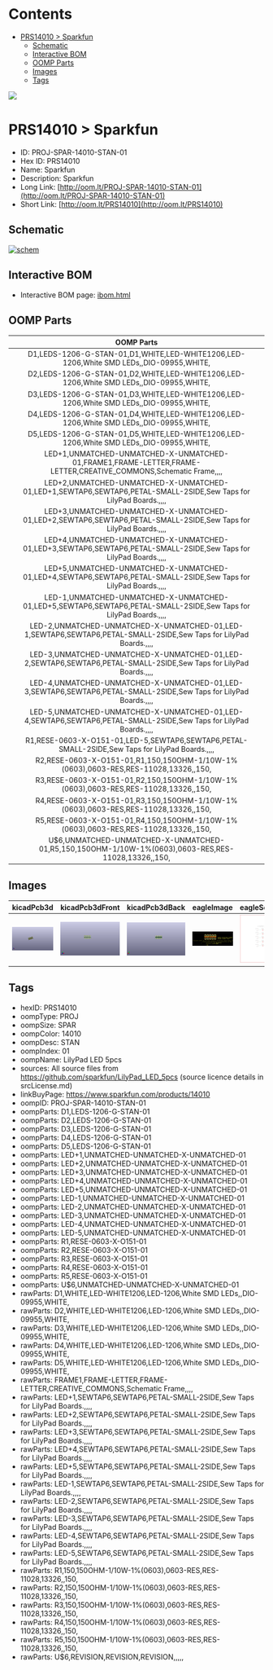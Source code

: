 



Contents
========

* [PRS14010 > Sparkfun](#prs14010--sparkfun)
	* [Schematic](#schematic)
	* [Interactive BOM](#interactive-bom)
	* [OOMP Parts](#oomp-parts)
	* [Images](#images)
	* [Tags](#tags)
  
![][im]
# PRS14010 > Sparkfun

- ID: PROJ-SPAR-14010-STAN-01
- Hex ID: PRS14010
- Name: Sparkfun
- Description: Sparkfun
- Long Link: [http://oom.lt/PROJ-SPAR-14010-STAN-01](http://oom.lt/PROJ-SPAR-14010-STAN-01)
- Short Link: [http://oom.lt/PRS14010](http://oom.lt/PRS14010)

## Schematic
  
[![schem](eagleSchemImage.png)](eagleSchemImage.png)
## Interactive BOM

- Interactive BOM page: [ibom.html](https://htmlpreview.github.io/?https://github.com/oomlout/oomlout_OOMP_projects/blob/main/PROJ-SPAR-14010-STAN-01/kicad/bom/ibom.html)

## OOMP Parts
  

|OOMP Parts|
| :---: |
|D1,LEDS-1206-G-STAN-01,D1,WHITE,LED-WHITE1206,LED-1206,White SMD LEDs,,DIO-09955,WHITE,|
|D2,LEDS-1206-G-STAN-01,D2,WHITE,LED-WHITE1206,LED-1206,White SMD LEDs,,DIO-09955,WHITE,|
|D3,LEDS-1206-G-STAN-01,D3,WHITE,LED-WHITE1206,LED-1206,White SMD LEDs,,DIO-09955,WHITE,|
|D4,LEDS-1206-G-STAN-01,D4,WHITE,LED-WHITE1206,LED-1206,White SMD LEDs,,DIO-09955,WHITE,|
|D5,LEDS-1206-G-STAN-01,D5,WHITE,LED-WHITE1206,LED-1206,White SMD LEDs,,DIO-09955,WHITE,|
|LED+1,UNMATCHED-UNMATCHED-X-UNMATCHED-01,FRAME1,FRAME-LETTER,FRAME-LETTER,CREATIVE_COMMONS,Schematic Frame,,,,|
|LED+2,UNMATCHED-UNMATCHED-X-UNMATCHED-01,LED+1,SEWTAP6,SEWTAP6,PETAL-SMALL-2SIDE,Sew Taps for LilyPad Boards.,,,,|
|LED+3,UNMATCHED-UNMATCHED-X-UNMATCHED-01,LED+2,SEWTAP6,SEWTAP6,PETAL-SMALL-2SIDE,Sew Taps for LilyPad Boards.,,,,|
|LED+4,UNMATCHED-UNMATCHED-X-UNMATCHED-01,LED+3,SEWTAP6,SEWTAP6,PETAL-SMALL-2SIDE,Sew Taps for LilyPad Boards.,,,,|
|LED+5,UNMATCHED-UNMATCHED-X-UNMATCHED-01,LED+4,SEWTAP6,SEWTAP6,PETAL-SMALL-2SIDE,Sew Taps for LilyPad Boards.,,,,|
|LED-1,UNMATCHED-UNMATCHED-X-UNMATCHED-01,LED+5,SEWTAP6,SEWTAP6,PETAL-SMALL-2SIDE,Sew Taps for LilyPad Boards.,,,,|
|LED-2,UNMATCHED-UNMATCHED-X-UNMATCHED-01,LED-1,SEWTAP6,SEWTAP6,PETAL-SMALL-2SIDE,Sew Taps for LilyPad Boards.,,,,|
|LED-3,UNMATCHED-UNMATCHED-X-UNMATCHED-01,LED-2,SEWTAP6,SEWTAP6,PETAL-SMALL-2SIDE,Sew Taps for LilyPad Boards.,,,,|
|LED-4,UNMATCHED-UNMATCHED-X-UNMATCHED-01,LED-3,SEWTAP6,SEWTAP6,PETAL-SMALL-2SIDE,Sew Taps for LilyPad Boards.,,,,|
|LED-5,UNMATCHED-UNMATCHED-X-UNMATCHED-01,LED-4,SEWTAP6,SEWTAP6,PETAL-SMALL-2SIDE,Sew Taps for LilyPad Boards.,,,,|
|R1,RESE-0603-X-O151-01,LED-5,SEWTAP6,SEWTAP6,PETAL-SMALL-2SIDE,Sew Taps for LilyPad Boards.,,,,|
|R2,RESE-0603-X-O151-01,R1,150,150OHM-1/10W-1%(0603),0603-RES,RES-11028,13326,,150,|
|R3,RESE-0603-X-O151-01,R2,150,150OHM-1/10W-1%(0603),0603-RES,RES-11028,13326,,150,|
|R4,RESE-0603-X-O151-01,R3,150,150OHM-1/10W-1%(0603),0603-RES,RES-11028,13326,,150,|
|R5,RESE-0603-X-O151-01,R4,150,150OHM-1/10W-1%(0603),0603-RES,RES-11028,13326,,150,|
|U$6,UNMATCHED-UNMATCHED-X-UNMATCHED-01,R5,150,150OHM-1/10W-1%(0603),0603-RES,RES-11028,13326,,150,|

## Images
  
  

|kicadPcb3d|kicadPcb3dFront|kicadPcb3dBack|eagleImage|eagleSchemImage|
| :---: | :---: | :---: | :---: | :---: |
|[![kicadPcb3d](kicadPcb3d_140.png)](kicadPcb3d.png)|[![kicadPcb3dFront](kicadPcb3dFront_140.png)](kicadPcb3dFront.png)|[![kicadPcb3dBack](kicadPcb3dBack_140.png)](kicadPcb3dBack.png)|[![eagleImage](eagleImage_140.png)](eagleImage.png)|[![eagleSchemImage](eagleSchemImage_140.png)](eagleSchemImage.png)|

## Tags

- hexID: PRS14010
- oompType: PROJ
- oompSize: SPAR
- oompColor: 14010
- oompDesc: STAN
- oompIndex: 01
- oompName: LilyPad LED 5pcs
- sources: All source files from https://github.com/sparkfun/LilyPad_LED_5pcs (source licence details in srcLicense.md)
- linkBuyPage: https://www.sparkfun.com/products/14010
- oompID: PROJ-SPAR-14010-STAN-01
- oompParts: D1,LEDS-1206-G-STAN-01
- oompParts: D2,LEDS-1206-G-STAN-01
- oompParts: D3,LEDS-1206-G-STAN-01
- oompParts: D4,LEDS-1206-G-STAN-01
- oompParts: D5,LEDS-1206-G-STAN-01
- oompParts: LED+1,UNMATCHED-UNMATCHED-X-UNMATCHED-01
- oompParts: LED+2,UNMATCHED-UNMATCHED-X-UNMATCHED-01
- oompParts: LED+3,UNMATCHED-UNMATCHED-X-UNMATCHED-01
- oompParts: LED+4,UNMATCHED-UNMATCHED-X-UNMATCHED-01
- oompParts: LED+5,UNMATCHED-UNMATCHED-X-UNMATCHED-01
- oompParts: LED-1,UNMATCHED-UNMATCHED-X-UNMATCHED-01
- oompParts: LED-2,UNMATCHED-UNMATCHED-X-UNMATCHED-01
- oompParts: LED-3,UNMATCHED-UNMATCHED-X-UNMATCHED-01
- oompParts: LED-4,UNMATCHED-UNMATCHED-X-UNMATCHED-01
- oompParts: LED-5,UNMATCHED-UNMATCHED-X-UNMATCHED-01
- oompParts: R1,RESE-0603-X-O151-01
- oompParts: R2,RESE-0603-X-O151-01
- oompParts: R3,RESE-0603-X-O151-01
- oompParts: R4,RESE-0603-X-O151-01
- oompParts: R5,RESE-0603-X-O151-01
- oompParts: U$6,UNMATCHED-UNMATCHED-X-UNMATCHED-01
- rawParts: D1,WHITE,LED-WHITE1206,LED-1206,White SMD LEDs,,DIO-09955,WHITE,
- rawParts: D2,WHITE,LED-WHITE1206,LED-1206,White SMD LEDs,,DIO-09955,WHITE,
- rawParts: D3,WHITE,LED-WHITE1206,LED-1206,White SMD LEDs,,DIO-09955,WHITE,
- rawParts: D4,WHITE,LED-WHITE1206,LED-1206,White SMD LEDs,,DIO-09955,WHITE,
- rawParts: D5,WHITE,LED-WHITE1206,LED-1206,White SMD LEDs,,DIO-09955,WHITE,
- rawParts: FRAME1,FRAME-LETTER,FRAME-LETTER,CREATIVE_COMMONS,Schematic Frame,,,,
- rawParts: LED+1,SEWTAP6,SEWTAP6,PETAL-SMALL-2SIDE,Sew Taps for LilyPad Boards.,,,,
- rawParts: LED+2,SEWTAP6,SEWTAP6,PETAL-SMALL-2SIDE,Sew Taps for LilyPad Boards.,,,,
- rawParts: LED+3,SEWTAP6,SEWTAP6,PETAL-SMALL-2SIDE,Sew Taps for LilyPad Boards.,,,,
- rawParts: LED+4,SEWTAP6,SEWTAP6,PETAL-SMALL-2SIDE,Sew Taps for LilyPad Boards.,,,,
- rawParts: LED+5,SEWTAP6,SEWTAP6,PETAL-SMALL-2SIDE,Sew Taps for LilyPad Boards.,,,,
- rawParts: LED-1,SEWTAP6,SEWTAP6,PETAL-SMALL-2SIDE,Sew Taps for LilyPad Boards.,,,,
- rawParts: LED-2,SEWTAP6,SEWTAP6,PETAL-SMALL-2SIDE,Sew Taps for LilyPad Boards.,,,,
- rawParts: LED-3,SEWTAP6,SEWTAP6,PETAL-SMALL-2SIDE,Sew Taps for LilyPad Boards.,,,,
- rawParts: LED-4,SEWTAP6,SEWTAP6,PETAL-SMALL-2SIDE,Sew Taps for LilyPad Boards.,,,,
- rawParts: LED-5,SEWTAP6,SEWTAP6,PETAL-SMALL-2SIDE,Sew Taps for LilyPad Boards.,,,,
- rawParts: R1,150,150OHM-1/10W-1%(0603),0603-RES,RES-11028,13326,,150,
- rawParts: R2,150,150OHM-1/10W-1%(0603),0603-RES,RES-11028,13326,,150,
- rawParts: R3,150,150OHM-1/10W-1%(0603),0603-RES,RES-11028,13326,,150,
- rawParts: R4,150,150OHM-1/10W-1%(0603),0603-RES,RES-11028,13326,,150,
- rawParts: R5,150,150OHM-1/10W-1%(0603),0603-RES,RES-11028,13326,,150,
- rawParts: U$6,REVISION,REVISION,REVISION,,,,,



[im]: kicadPcb3d_450.png
